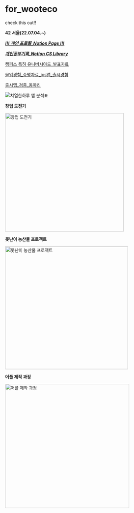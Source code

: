 # for_wooteco

check this out!!

**42 서울(22.07.04.~)**

[**_!!! 개인 프로픨_Notion Page !!!_**](https://endurable-suede-010.notion.site/dayun-s-paper-d72b1d8392654c3ca20961f13b6253d4)

[**_개인공부기록_Notion CS Library_**](https://www.notion.so/CS-Library-11f93c9a0058423abc450348b9df9ce0)

[캠퍼스 특허 유니버시아드_발표자료](https://github.com/bmong4mong0318/for_wooteco/blob/main/%EC%BA%A0%ED%8D%BC%EC%8A%A4%20%ED%8A%B9%ED%97%88%20%EC%9C%A0%EB%8B%88%EB%B2%84%EC%8B%9C%EC%95%84%EB%93%9C%20%EB%B0%9C%ED%91%9C%20%EC%9E%90%EB%A3%8C.pdf)

[몰입경험_증명자료_ios앱_출시경험](https://github.com/bmong4mong0318/for_wooteco/blob/main/%EC%B9%98%EC%97%B4%ED%95%9C%20%ED%95%98%EB%A3%A8_IR%EC%9E%90%EB%A3%8C.pdf)

[출시앱_검증_동아리](https://github.com/bmong4mong0318/for_wooteco/blob/main/'%EC%9D%BC%EB%8B%A8%EA%B0%80%EC%9E%90'%20OT.pdf)

![치열한하루 앱 분석표](https://user-images.githubusercontent.com/96916551/197405485-7f229cd1-4b05-4ed5-b46f-e6c73be6642b.JPG)

**창업 도전기**


<img width="386" alt="창업 도전기" src="https://user-images.githubusercontent.com/96916551/199268088-d166ec01-e154-4350-a73b-5ddb405009d1.png">

**못난이 농산물 프로젝트**


<img width="400" alt="못난이 농산물 프로젝트" src="https://user-images.githubusercontent.com/96916551/199268067-7c206d77-0bd5-4abe-a653-da2e25e3cb7c.png">

**어플 제작 과정**


<img width="404" alt="어플 제작 과정" src="https://user-images.githubusercontent.com/96916551/199268079-c9d9f5b6-948d-44ee-8a42-ce58f0d9dca7.png">
